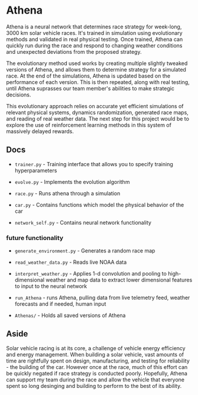 # Athena

Athena is a neural network that determines race strategy for week-long, 3000 km solar vehicle races. It's trained in simulation using evolutionary methods and validated in real physical testing. Once trained, Athena can quickly run during the race and respond to changing weather conditions and unexpected deviations from the proposed strategy.

The evolutionary method used works by creating multiple slightly tweaked versions of Athena, and allows them to determine strategy for a simulated race. At the end of the simulations, Athena is updated based on the performance of each version. This is then repeated, along with real testing, until Athena suprasses our team member's abilities to make strategic decisions. 

This evolutionary approach relies on accurate yet efficient simulations of relevant physical systems, dynamics randomization, generated race maps, and reading of real weather data. The next step for this project would be to explore the use of reinforcement learning methods in this system of massively delayed rewards. 

## Docs


* ```trainer.py``` - Training interface that allows you to specify training hyperparameters

* ```evolve.py``` - Implements the evolution algorithm

* ```race.py``` - Runs athena through a simulation

* ```car.py``` - Contains functions which model the physical behavior of the car

* ```network_self.py``` - Contains neural network functionality

### future functionality

* ```generate_environment.py``` - Generates a random race map 

* ```read_weather_data.py``` - Reads live NOAA data

* ```interpret_weather.py``` - Applies 1-d convolution and pooling to high-dimensional weather and map data to extract lower dimensional features to input to the neural network

* ```run_Athena``` -  runs Athena, pulling data from live telemetry feed, weather forecasts and if needed, human input

* ```Athenas/``` - Holds all saved versions of Athena


## Aside




Solar vehicle racing is at its core, a challenge of vehicle energy efficiency and energy management. When building a solar vehicle, vast amounts of time are rightfully spent on design, manufacturing, and testing for reliability - the building of the car. However once at the race, much of this effort can be quickly negated if race strategy is conducted poorly. Hopefully, Athena can support my team during the race and allow the vehicle that everyone spent so long desinging and building to perform to the best of its ability. 
